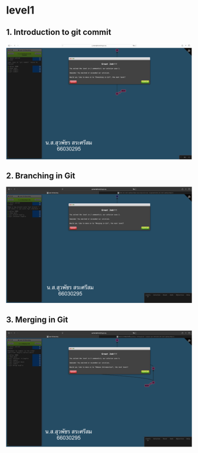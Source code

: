 # level1
## 1. Introduction to git commit
![alt text](image.png)

## 2. Branching in Git
![alt text](image-1.png)

## 3. Merging in Git
![alt text](image-2.png)
